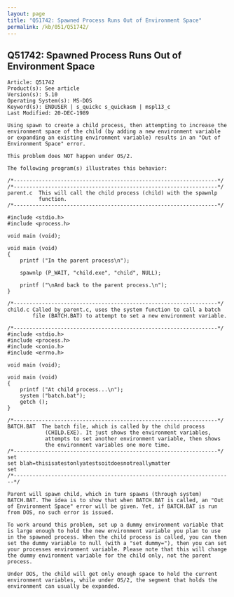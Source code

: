 ```yaml
---
layout: page
title: "Q51742: Spawned Process Runs Out of Environment Space"
permalink: /kb/051/Q51742/
---
```


## Q51742: Spawned Process Runs Out of Environment Space

	Article: Q51742
	Product(s): See article
	Version(s): 5.10
	Operating System(s): MS-DOS
	Keyword(s): ENDUSER | s_quickc s_quickasm | mspl13_c
	Last Modified: 20-DEC-1989
	
	Using spawn to create a child process, then attempting to increase the
	environment space of the child (by adding a new environment variable
	or expanding an existing environment variable) results in an "Out of
	Environment Space" error.
	
	This problem does NOT happen under OS/2.
	
	The following program(s) illustrates this behavior:
	
	/*-----------------------------------------------------------------*/
	/*-----------------------------------------------------------------*/
	parent.c  This will call the child process (child) with the spawnlp
	          function.
	/*-----------------------------------------------------------------*/
	
	#include <stdio.h>
	#include <process.h>
	
	void main (void);
	
	void main (void)
	{
	    printf ("In the parent process\n");
	
	    spawnlp (P_WAIT, "child.exe", "child", NULL);
	
	    printf ("\nAnd back to the parent process.\n");
	}
	
	/*-----------------------------------------------------------------*/
	child.c Called by parent.c, uses the system function to call a batch
	        file (BATCH.BAT) to attempt to set a new environment variable.
	
	/*-----------------------------------------------------------------*/
	#include <stdio.h>
	#include <process.h>
	#include <conio.h>
	#include <errno.h>
	
	void main (void);
	
	void main (void)
	{
	    printf ("At child process...\n");
	    system ("batch.bat");
	    getch ();
	}
	
	/*-----------------------------------------------------------------*/
	BATCH.BAT  The batch file, which is called by the child process
	            (CHILD.EXE). It just shows the environment variables,
	            attempts to set another environment variable, then shows
	            the environment variables one more time.
	/*-----------------------------------------------------------------*/
	set
	set blah=thisisatestonlyatestsoitdoesnotreallymatter
	set
	/*----------------------------------------------------------------------*/
	
	Parent will spawn child, which in turn spawns (through system)
	BATCH.BAT. The idea is to show that when BATCH.BAT is called, an "Out
	of Environment Space" error will be given. Yet, if BATCH.BAT is run
	from DOS, no such error is issued.
	
	To work around this problem, set up a dummy environment variable that
	is large enough to hold the new environment variable you plan to use
	in the spawned process. When the child process is called, you can then
	set the dummy variable to null (with a "set dummy="), then you can set
	your processes environment variable. Please note that this will change
	the dummy environment variable for the child only, not the parent
	process.
	
	Under DOS, the child will get only enough space to hold the current
	environment variables, while under OS/2, the segment that holds the
	environment can usually be expanded.
